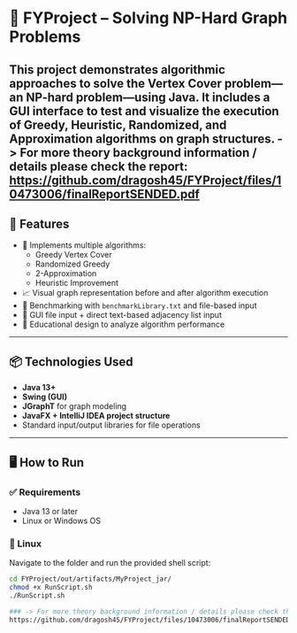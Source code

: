 # 🧠 FYProject – Solving NP-Hard Graph Problems

This project demonstrates algorithmic approaches to solve the **Vertex Cover** problem—an NP-hard problem—using Java. It includes a GUI interface to test and visualize the execution of Greedy, Heuristic, Randomized, and Approximation algorithms on graph structures.
-> For more theory background information / details please check the report:
https://github.com/dragosh45/FYProject/files/10473006/finalReportSENDED.pdf
---

## 🚀 Features

- 🎯 Implements multiple algorithms:
  - Greedy Vertex Cover
  - Randomized Greedy
  - 2-Approximation
  - Heuristic Improvement
- 📈 Visual graph representation before and after algorithm execution
- 🧪 Benchmarking with `benchmarkLibrary.txt` and file-based input
- 📂 GUI file input + direct text-based adjacency list input
- 🧠 Educational design to analyze algorithm performance

---

## 📦 Technologies Used

- **Java 13+**
- **Swing (GUI)**
- **JGraphT** for graph modeling
- **JavaFX + IntelliJ IDEA project structure**
- Standard input/output libraries for file operations

---

## 🖥 How to Run

### ✅ Requirements
- Java 13 or later
- Linux or Windows OS

### 🔧 Linux

Navigate to the folder and run the provided shell script:

```bash
cd FYProject/out/artifacts/MyProject_jar/
chmod +x RunScript.sh
./RunScript.sh

### -> For more theory background information / details please check the report:
https://github.com/dragosh45/FYProject/files/10473006/finalReportSENDED.pdf
